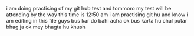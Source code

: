 i am doing practising of my git hub test
and tommoro my test will be attending
by the way this time is 12:50 am i am practising git hu
and know i am editing in this file guys
bus kar do bahi
acha ok bus karta hu
chal putar bhag ja
ok mey bhagta hu khush
